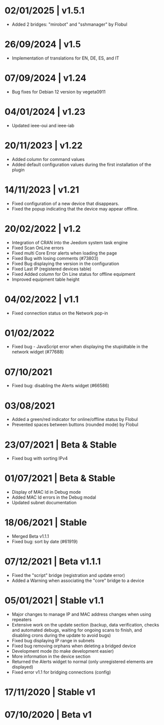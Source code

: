 # 02/01/2025 | v1.5.1
* Added 2 bridges: "mirobot" and "sshmanager" by Flobul

# 26/09/2024 | v1.5
* Implementation of translations for EN, DE, ES, and IT

# 07/09/2024 | v1.24
* Bug fixes for Debian 12 version by vegeta0911

# 04/01/2024 | v1.23
* Updated ieee-oui and ieee-iab

# 20/11/2023 | v1.22
* Added column for command values
* Added default configuration values during the first installation of the plugin

# 14/11/2023 | v1.21
* Fixed configuration of a new device that disappears.
* Fixed the popup indicating that the device may appear offline.

# 20/02/2022 | v1.2
* Integration of CRAN into the Jeedom system task engine
* Fixed Scan OnLine errors
* Fixed multi Core Error alerts when loading the page
* Fixed Bug with losing comments (#73803)
* Fixed Bug displaying the version in the configuration
* Fixed Last IP (registered devices table)
* Fixed Added column for On Line status for offline equipment
* Improved equipment table height

# 04/02/2022 | v1.1
* Fixed connection status on the Network pop-in

# 01/02/2022
* Fixed bug - JavaScript error when displaying the stupidtable in the network widget (#77688)

# 07/10/2021
* Fixed bug: disabling the Alerts widget (#66586)

# 03/08/2021
* Added a green/red indicator for online/offline status by Flobul
* Prevented spaces between buttons (rounded mode) by Flobul

# 23/07/2021 | Beta & Stable
* Fixed bug with sorting IPv4

# 01/07/2021 | Beta & Stable
* Display of MAC Id in Debug mode
* Added MAC Id errors in the Debug modal
* Updated subnet documentation

# 18/06/2021 | Stable
* Merged Beta v1.1.1
* Fixed bug: sort by date (#61919)

# 07/12/2021 | Beta v1.1.1
* Fixed the "script" bridge (registration and update error)
* Added a Warning when associating the "core" bridge to a device

# 05/01/2021 | Stable v1.1
* Major changes to manage IP and MAC address changes when using repeaters
* Extensive work on the update section (backup, data verification, checks and automated debugs, waiting for ongoing scans to finish, and disabling crons during the update to avoid bugs)
* Fixed bug displaying IP range in subnets
* Fixed bug removing orphans when deleting a bridged device
* Development mode (to make development easier)
* More information in the device section
* Returned the Alerts widget to normal (only unregistered elements are displayed)
* Fixed error v1.1 for bridging connections (config)

# 17/11/2020 | Stable v1

# 07/10/2020 | Beta v1
